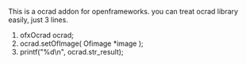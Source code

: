 This is a ocrad addon for openframeworks. you can treat ocrad library easily, just 3 lines.

<ol>
<li>ofxOcrad ocrad;</li>
<li>ocrad.setOfImage( Ofimage *image );</li>
<li>printf("%d\n", ocrad.str_result); </li>
</ol>

